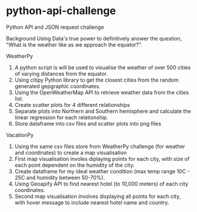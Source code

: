 # python-api-challenge
Python API and JSON request challenge

Background
Using Data's true power to definitively answer the question, "What is the weather like as we approach the equator?".

WeatherPy
1. A python script is will be used to visualise the weather of over 500 cities of varying distances from the equator.
2. Using citipy Python library to get the closest cities from the random generated gepgraphic coordinates.
3. Using the OpenWeatherMap API to retrieve weather data from the cities list.
4. Create scatter plots for 4 different relationships 
5. Separate plots into Northern and Southern hemisphere and calculate the linear regression for each relationship.
6. Store dataframe into csv files and scatter plots into png files

VacationPy
1. Using the same csv files store from WeatherPy challenge (for weather and coordinates) to create a map visualisation
2. First map visualisation involes diplaying points for each city, with size of each point dependent on the humidity of the city.
3. Create dataframe for my ideal weather condition (max temp range 10C - 25C and humidity between 50-70%).
4. Using Geoapify API to find nearest hotel (to 10,000 meters) of each city coordinates.
5. Second map visualisation involves displaying all points for each city, with hover message to include nearest hotel name and country.

